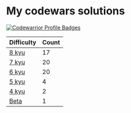 # My codewars solutions


[![Codewarrior Profile Badges](https://www.codewars.com/users/Unvares/badges/large)](https://www.codewars.com/users/Unvares)


| Difficulty                                                     | Count  |
| -------------------------------------------------------------- | ------ |
| [8 kyu](https://github.com/Unvares/codewars/tree/master/8-kyu) |   17   |
| [7 kyu](https://github.com/Unvares/codewars/tree/master/7-kyu) |   20   |
| [6 kyu](https://github.com/Unvares/codewars/tree/master/6-kyu) |   20   |
| [5 kyu](https://github.com/Unvares/codewars/tree/master/5-kyu) |    4   |
| [4 kyu](https://github.com/Unvares/codewars/tree/master/4-kyu) |    2   |
| [Beta](https://github.com/Unvares/codewars/tree/master/Beta)   |    1   |
